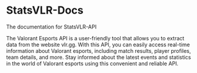 # StatsVLR-Docs
The documentation for StatsVLR-API

The Valorant Esports API is a user-friendly tool that allows you to extract data from the website vlr.gg. With this API, you can easily access real-time information about Valorant esports, including match results, player profiles, team details, and more. Stay informed about the latest events and statistics in the world of Valorant esports using this convenient and reliable API.
